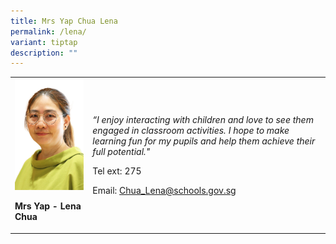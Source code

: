 ```yaml
---
title: Mrs Yap Chua Lena
permalink: /lena/
variant: tiptap
description: ""
---
```

<p></p><table><tbody><tr><td rowspan="1" colspan="1"><div class="isomer-image-wrapper"><img style="width: 100%" height="auto" width="100%" alt="" src="/images/Org Chart Photos/Mrs_Lena_Yap___Chua.jpg"></div><p><strong>Mrs Yap - Lena Chua</strong></p></td><td rowspan="1" colspan="1"><p><em>“I enjoy interacting with children and love to see them engaged in classroom activities. I hope to make learning fun for my pupils and help them achieve their full potential."</em></p><p>Tel ext: 275</p><p>Email:&nbsp;<a href="mailto:Chua_Lena@schools.gov.sg" rel="noopener noreferrer nofollow" target="_blank">Chua_Lena@schools.gov.sg</a></p></td></tr></tbody></table><p></p>